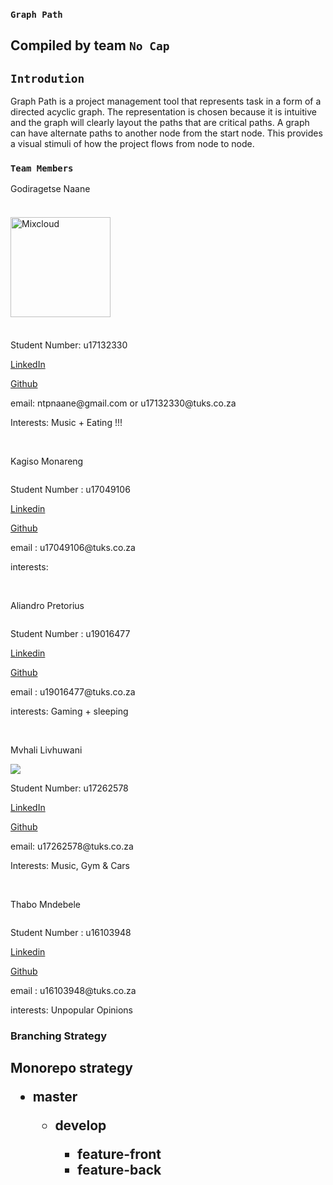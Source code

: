 ### `Graph Path` 

## Compiled by team `No Cap`

## `Introdution`
Graph Path is a project management tool that represents task in a form of a 
directed acyclic graph. The representation is chosen because it is intuitive
and the graph will clearly layout the paths that are critical paths. 
A graph can have alternate paths to another node from the start node. 
This provides a visual stimuli of how the project flows from node to node. 


### `Team Members`


<p> Godiragetse Naane</p>

<img alt="Mixcloud" src="https://thumbnailer.mixcloud.com/unsafe/160x160/profile/c/5/6/6/0b7f-e6f2-46ee-805f-fcd8f1beeb8e" style="width: 160px; height: 160px; margin: 22.15px 0px;">
<p> Student Number: u17132330</p>
<p><a href="https://linkedin.com/in/godiragetse-naane-9b9a8417a" target="_blank">LinkedIn</a></p>
<p><a href="https://github.com/nanitight" target="_blank"> Github</a></p>
<p>email: ntpnaane@gmail.com or u17132330@tuks.co.za</p>
<p>Interests: Music + Eating !!!</p>

<br>
<p> Kagiso Monareng </p>
<img src="" >
<p> Student Number : u17049106 </p>
<p><a href="#"> Linkedin </a></p>
<p> <a href="#"> Github</a> </p>
<p> email : u17049106@tuks.co.za </p>
<p> interests: </p>

<br>
<p> Aliandro Pretorius </p>
<img src="" >
<p> Student Number : u19016477 </p>
<p><a href="https://www.linkedin.com/in/aliandro-pretorius-66916a210/"> Linkedin </a></p>
<p> <a href="#"> Github</a> </p>
<p> email : u19016477@tuks.co.za </p>
<p> interests: Gaming + sleeping </p>

<br>
<p> Mvhali Livhuwani </p>
<img src=" style="width: 160px; height: 160px; margin: 22.15px 0px;"/>
<p> Student Number: u17262578</p>
<p><a href="https://www.linkedin.com/in/livhuwani-mvhali-163679208/" target="_blank">LinkedIn</a></p>
<p><a href="" target="_blank"> Github</a></p>
<p>email: u17262578@tuks.co.za</p>
<p>Interests: Music, Gym & Cars</p>

<br>
<p> Thabo Mndebele </p>
<img src="" >
<p> Student Number : u16103948 </p>
<p><a href="https://www.linkedin.com/in/thabo-mndebele-5973b8112/"> Linkedin </a></p>
<p> <a href="https://github.com/Unabashed-Thabo"> Github</a> </p>
<p> email : u16103948@tuks.co.za </p>
<p> interests: Unpopular Opinions </p>

### Branching Strategy 
<h2>
    Monorepo strategy
    <ul>
        <li>
            master
        </li>
        <ul>
            <li>
                develop
            </li>
            <ul>
                <li>
                    feature-front
                </li>
                <li>
                    feature-back
                </li>
            </ul>
        </ul>  
    </ul>
</h2>
